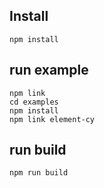 ## Install
```shell
npm install
```

## run example
```shell
npm link
cd examples
npm install
npm link element-cy
```

## run build
```shell
npm run build
```
